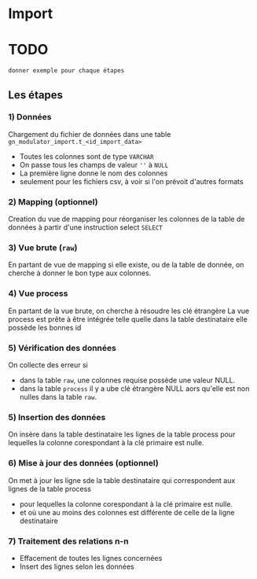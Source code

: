 # Import

# TODO 
    donner exemple pour chaque étapes

## Les étapes

### 1) Données

Chargement du fichier de données dans une table `gn_modulator_import.t_<id_import_data>`
  - Toutes les colonnes sont de type `VARCHAR`
  - On passe tous les champs de valeur `''` à `NULL`
  - La première ligne donne le nom des colonnes
  - seulement pour les fichiers csv, à voir si l'on prévoit d'autres formats

### 2) Mapping (optionnel)

Creation du vue de mapping pour réorganiser les colonnes de la table de données à partir d'une instruction select `SELECT`

### 3) Vue brute (`raw`)

En partant de vue de mapping si elle existe, ou de la table de donnée, on cherche à donner le bon type aux colonnes.

### 4) Vue process

En partant de la vue brute, on cherche à résoudre les clé étrangère
La vue process est prête à être intégrée telle quelle dans la table destinataire elle possède les bonnes id


### 5) Vérification des données

On collecte des erreur si
- dans la table `raw`, une colonnes requise possède une valeur NULL.
- dans la table `process` il y a ube clé étrangère NULL aors qu'elle est non nulles dans la table `raw`.

### 5) Insertion des données

On insère dans la table destinataire les lignes de la table process pour lequelles la colonne corespondant à la clé primaire est nulle.

### 6) Mise à jour des données (optionnel)

On met à jour les ligne sde la table destinataire qui correspondent aux lignes de la table process
- pour lequelles la colonne corespondant à la clé primaire est nulle.
- et où une au moins des colonnes est différente de celle de la ligne destinataire

### 7) Traitement des relations n-n

- Effacement de toutes les lignes concernées
- Insert des lignes selon les données
